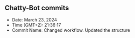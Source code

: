 ## Chatty-Bot commits
- Date: March 23, 2024
- Time (GMT+2): 21:36:17
- Commit Name: Changed workflow. Updated the structure


